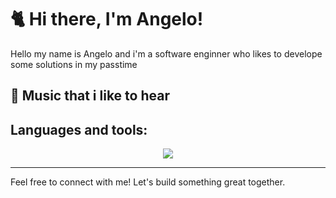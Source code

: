 # 🐈 Hi there, I'm Angelo!

Hello my name is Angelo and i'm a software enginner who likes to develope some solutions in my passtime

## 🎵 Music that i like to hear



## Languages and tools:
<div align="center">
  <a href="https://skillicons.dev">
    <img src="https://skillicons.dev/icons?i=java,cs,typescript,spring,postgresql,figma,git,nextjs,tailwind,aws,docker,net,rabbit,sanity &theme=dark" />
  </a>
</div>

---

Feel free to connect with me! Let's build something great together.
